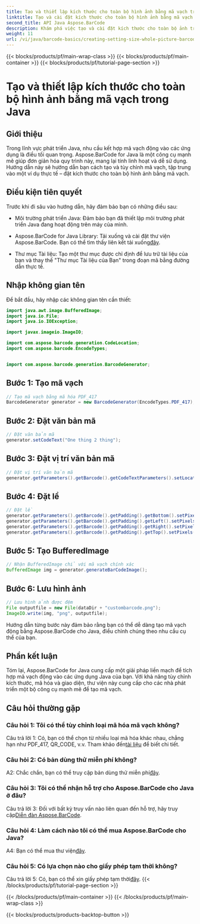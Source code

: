 ```yaml
---
title: Tạo và thiết lập kích thước cho toàn bộ hình ảnh bằng mã vạch trong Java
linktitle: Tạo và cài đặt kích thước cho toàn bộ hình ảnh bằng mã vạch
second_title: API Java Aspose.BarCode
description: Khám phá việc tạo và cài đặt kích thước cho toàn bộ ảnh trong Java với Aspose.BarCode. Tùy chỉnh kích thước, mã hóa và giao diện một cách dễ dàng.
weight: 11
url: /vi/java/barcode-basics/creating-setting-size-whole-picture-barcode/
---
```


{{< blocks/products/pf/main-wrap-class >}}
{{< blocks/products/pf/main-container >}}
{{< blocks/products/pf/tutorial-page-section >}}

# Tạo và thiết lập kích thước cho toàn bộ hình ảnh bằng mã vạch trong Java

## Giới thiệu

Trong lĩnh vực phát triển Java, nhu cầu kết hợp mã vạch động vào các ứng dụng là điều tối quan trọng. Aspose.BarCode for Java là một công cụ mạnh mẽ giúp đơn giản hóa quy trình này, mang lại tính linh hoạt và dễ sử dụng. Hướng dẫn này sẽ hướng dẫn bạn cách tạo và tùy chỉnh mã vạch, tập trung vào một ví dụ thực tế – đặt kích thước cho toàn bộ hình ảnh bằng mã vạch.

## Điều kiện tiên quyết

Trước khi đi sâu vào hướng dẫn, hãy đảm bảo bạn có những điều sau:

- Môi trường phát triển Java: Đảm bảo bạn đã thiết lập môi trường phát triển Java đang hoạt động trên máy của mình.

-  Aspose.BarCode for Java Library: Tải xuống và cài đặt thư viện Aspose.BarCode. Bạn có thể tìm thấy liên kết tải xuống[đây](https://releases.aspose.com/barcode/java/).

- Thư mục Tài liệu: Tạo một thư mục được chỉ định để lưu trữ tài liệu của bạn và thay thế "Thư mục Tài liệu của Bạn" trong đoạn mã bằng đường dẫn thực tế.

## Nhập không gian tên

Để bắt đầu, hãy nhập các không gian tên cần thiết:

```java
import java.awt.image.BufferedImage;
import java.io.File;
import java.io.IOException;

import javax.imageio.ImageIO;

import com.aspose.barcode.generation.CodeLocation;
import com.aspose.barcode.EncodeTypes;


import com.aspose.barcode.generation.BarcodeGenerator;
```

## Bước 1: Tạo mã vạch

```java
// Tạo mã vạch bằng mã hóa PDF_417
BarcodeGenerator generator = new BarcodeGenerator(EncodeTypes.PDF_417);
```

## Bước 2: Đặt văn bản mã

```java
// Đặt văn bản mã
generator.setCodeText("One thing 2 thing");
```

## Bước 3: Đặt vị trí văn bản mã

```java
// Đặt vị trí văn bản mã
generator.getParameters().getBarcode().getCodeTextParameters().setLocation(CodeLocation.NONE);
```

## Bước 4: Đặt lề

```java
// Đặt lề
generator.getParameters().getBarcode().getPadding().getBottom().setPixels(0);
generator.getParameters().getBarcode().getPadding().getLeft().setPixels(0);
generator.getParameters().getBarcode().getPadding().getRight().setPixels(0);
generator.getParameters().getBarcode().getPadding().getTop().setPixels(0);
```

## Bước 5: Tạo BufferedImage

```java
// Nhận BufferedImage chỉ với mã vạch chính xác
BufferedImage img = generator.generateBarCodeImage();
```

## Bước 6: Lưu hình ảnh

```java
// Lưu hình ảnh được đệm
File outputfile = new File(dataDir + "custombarcode.png");
ImageIO.write(img, "png", outputfile);
```

Hướng dẫn từng bước này đảm bảo rằng bạn có thể dễ dàng tạo mã vạch động bằng Aspose.BarCode cho Java, điều chỉnh chúng theo nhu cầu cụ thể của bạn.

## Phần kết luận

Tóm lại, Aspose.BarCode for Java cung cấp một giải pháp liền mạch để tích hợp mã vạch động vào các ứng dụng Java của bạn. Với khả năng tùy chỉnh kích thước, mã hóa và giao diện, thư viện này cung cấp cho các nhà phát triển một bộ công cụ mạnh mẽ để tạo mã vạch.

## Câu hỏi thường gặp

### Câu hỏi 1: Tôi có thể tùy chỉnh loại mã hóa mã vạch không?

 Câu trả lời 1: Có, bạn có thể chọn từ nhiều loại mã hóa khác nhau, chẳng hạn như PDF_417, QR_CODE, v.v. Tham khảo đến[tài liệu](https://reference.aspose.com/barcode/java/) để biết chi tiết.

### Câu hỏi 2: Có bản dùng thử miễn phí không?

 A2: Chắc chắn, bạn có thể truy cập bản dùng thử miễn phí[đây](https://releases.aspose.com/).

### Câu hỏi 3: Tôi có thể nhận hỗ trợ cho Aspose.BarCode cho Java ở đâu?

 Câu trả lời 3: Đối với bất kỳ truy vấn nào liên quan đến hỗ trợ, hãy truy cập[Diễn đàn Aspose.BarCode](https://forum.aspose.com/c/barcode/13).

### Câu hỏi 4: Làm cách nào tôi có thể mua Aspose.BarCode cho Java?

 A4: Bạn có thể mua thư viện[đây](https://purchase.aspose.com/buy).

### Câu hỏi 5: Có lựa chọn nào cho giấy phép tạm thời không?

 Câu trả lời 5: Có, bạn có thể xin giấy phép tạm thời[đây](https://purchase.aspose.com/temporary-license/).
{{< /blocks/products/pf/tutorial-page-section >}}

{{< /blocks/products/pf/main-container >}}
{{< /blocks/products/pf/main-wrap-class >}}

{{< blocks/products/products-backtop-button >}}
